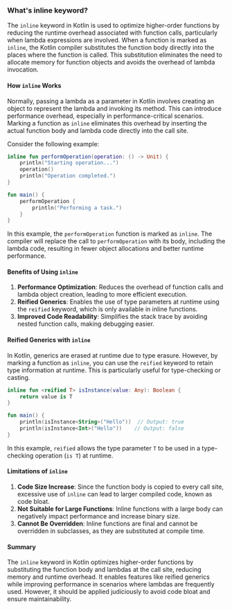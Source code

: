 ### What's inline keyword?

The `inline` keyword in Kotlin is used to optimize higher-order functions by reducing the runtime overhead associated with function calls, particularly when lambda expressions are involved. When a function is marked as `inline`, the Kotlin compiler substitutes the function body directly into the places where the function is called. This substitution eliminates the need to allocate memory for function objects and avoids the overhead of lambda invocation.

#### How `inline` Works

Normally, passing a lambda as a parameter in Kotlin involves creating an object to represent the lambda and invoking its method. This can introduce performance overhead, especially in performance-critical scenarios. Marking a function as `inline` eliminates this overhead by inserting the actual function body and lambda code directly into the call site.

Consider the following example:

```kotlin
inline fun performOperation(operation: () -> Unit) {
    println("Starting operation...")
    operation()
    println("Operation completed.")
}

fun main() {
    performOperation {
        println("Performing a task.")
    }
}
```

In this example, the `performOperation` function is marked as `inline`. The compiler will replace the call to `performOperation` with its body, including the lambda code, resulting in fewer object allocations and better runtime performance.

#### Benefits of Using `inline`

1. **Performance Optimization**: Reduces the overhead of function calls and lambda object creation, leading to more efficient execution.
2. **Reified Generics**: Enables the use of type parameters at runtime using the `reified` keyword, which is only available in inline functions.
3. **Improved Code Readability**: Simplifies the stack trace by avoiding nested function calls, making debugging easier.

#### Reified Generics with `inline`

In Kotlin, generics are erased at runtime due to type erasure. However, by marking a function as `inline`, you can use the `reified` keyword to retain type information at runtime. This is particularly useful for type-checking or casting.

```kotlin
inline fun <reified T> isInstance(value: Any): Boolean {
    return value is T
}

fun main() {
    println(isInstance<String>("Hello"))  // Output: true
    println(isInstance<Int>("Hello"))    // Output: false
}
```

In this example, `reified` allows the type parameter `T` to be used in a type-checking operation (`is T`) at runtime.

#### Limitations of `inline`

1. **Code Size Increase**: Since the function body is copied to every call site, excessive use of `inline` can lead to larger compiled code, known as code bloat.
2. **Not Suitable for Large Functions**: Inline functions with a large body can negatively impact performance and increase binary size.
3. **Cannot Be Overridden**: Inline functions are final and cannot be overridden in subclasses, as they are substituted at compile time.

#### Summary

The `inline` keyword in Kotlin optimizes higher-order functions by substituting the function body and lambdas at the call site, reducing memory and runtime overhead. It enables features like reified generics while improving performance in scenarios where lambdas are frequently used. However, it should be applied judiciously to avoid code bloat and ensure maintainability.